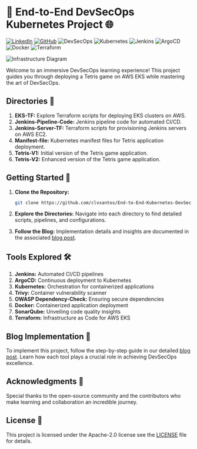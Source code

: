 # 🚀 End-to-End DevSecOps Kubernetes Project 🌐

[![LinkedIn](https://img.shields.io/badge/Connect%20with%20me%20on-LinkedIn-blue.svg)](https://www.linkedin.com/in/aman-devops/)
[![GitHub](https://img.shields.io/github/stars/AmanPathak-DevOps.svg?style=social)](https://github.com/AmanPathak-DevOps)
![DevSecOps](https://img.shields.io/badge/DevSecOps-Mastery-brightgreen)
![Kubernetes](https://img.shields.io/badge/Kubernetes-Orchestration-blueviolet)
![Jenkins](https://img.shields.io/badge/Jenkins-Automation-orange)
![ArgoCD](https://img.shields.io/badge/ArgoCD-Continuous%20Delivery-blue)
![Docker](https://img.shields.io/badge/Docker-Containerization-blue)
![Terraform](https://img.shields.io/badge/Terraform-Infrastructure%20as%20Code-9cf)


![Infrastructure Diagram](assets/Infra.gif)

Welcome to an immersive DevSecOps learning experience! This project guides you through deploying a Tetris game on AWS EKS while mastering the art of DevSecOps.

## Directories 📂

1. **EKS-TF:** Explore Terraform scripts for deploying EKS clusters on AWS.
2. **Jenkins-Pipeline-Code:** Jenkins pipeline code for automated CI/CD.
3. **Jenkins-Server-TF:** Terraform scripts for provisioning Jenkins servers on AWS EC2.
4. **Manifest-file:** Kubernetes manifest files for Tetris application deployment.
5. **Tetris-V1:** Initial version of the Tetris game application.
6. **Tetris-V2:** Enhanced version of the Tetris game application.

## Getting Started 🚀

1. **Clone the Repository:**
   ```bash
   git clone https://github.com/clvsantos/End-to-End-Kubernetes-DevSecOps-Tetris-Project.git
2. **Explore the Directories:**
   Navigate into each directory to find detailed scripts, pipelines, and configurations.

3. **Follow the Blog:**
   Implementation details and insights are documented in the associated [blog post](https://amanpathakdevops.medium.com/devsecops-mastery-a-step-by-step-guide-to-deploying-tetris-on-aws-eks-with-jenkins-and-argocd-3adcf21b3120).

## Tools Explored 🛠️
1. **Jenkins:** Automated CI/CD pipelines
2. **ArgoCD:** Continuous deployment to Kubernetes
3. **Kubernetes:** Orchestration for containerized applications
4. **Trivy:** Container vulnerability scanner
5. **OWASP Dependency-Check:** Ensuring secure dependencies
6. **Docker:** Containerized application deployment
7. **SonarQube:** Unveiling code quality insights
8. **Terraform:** Infrastructure as Code for AWS EKS

## Blog Implementation 📝
   To implement this project, follow the step-by-step guide in our detailed [blog post](https://amanpathakdevops.medium.com/devsecops-mastery-a-step-by-step-guide-to-deploying-tetris-on-aws-eks-with-jenkins-and-argocd-3adcf21b3120). Learn how each tool plays a crucial role in achieving DevSecOps excellence.

## Acknowledgments 🙌
   Special thanks to the open-source community and the contributors who make learning and collaboration an incredible journey.

## License 📄
   This project is licensed under the Apache-2.0 license see the [LICENSE](http://www.apache.org/licenses/) file for details.